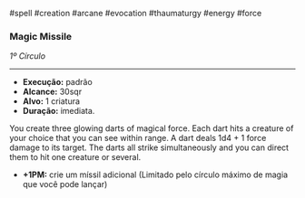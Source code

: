 #spell #creation #arcane #evocation #thaumaturgy #energy #force
### Magic Missile
*1º Círculo*
___
- **Execução:** padrão
- **Alcance:** 30sqr
- **Alvo:** 1 criatura
- **Duração:** imediata.

You create three glowing darts of magical force. Each dart hits a creature of your choice that you can see within range. A dart deals 1d4 + 1 force damage to its target. The darts all strike simultaneously and you can direct them to hit one creature or several.

- **+1PM:** crie um míssil adicional (Limitado pelo círculo máximo de magia que você pode lançar)
